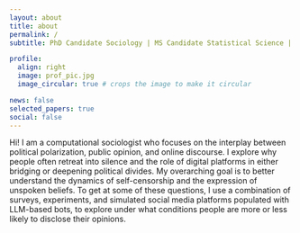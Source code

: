```yaml
---
layout: about
title: about
permalink: /
subtitle: PhD Candidate Sociology | MS Candidate Statistical Science | Computational Social Scientist

profile:
  align: right
  image: prof_pic.jpg
  image_circular: true # crops the image to make it circular

news: false 
selected_papers: true 
social: false 
---
```


Hi! I am a computational sociologist who focuses on the interplay between political polarization, public opinion, and online discourse. I explore why people often retreat into silence and the role of digital platforms in either bridging or deepening political divides. My overarching goal is to better understand the dynamics of self-censorship and the expression of unspoken beliefs. To get at some of these questions, I use a combination of surveys, experiments, and simulated social media platforms populated with LLM-based bots, to explore under what conditions people are more or less likely to disclose their opinions. 

